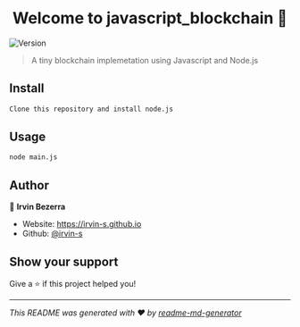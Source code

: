 <h1 align="center">Welcome to javascript_blockchain 👋</h1>
<p>
  <img alt="Version" src="https://img.shields.io/badge/version-1.0.0-blue.svg?cacheSeconds=2592000" />
</p>

> A tiny blockchain implemetation using Javascript and Node.js

## Install

```sh
Clone this repository and install node.js
```

## Usage

```sh
node main.js
```

## Author

👤 **Irvin Bezerra**

* Website: https://irvin-s.github.io
* Github: [@irvin-s](https://github.com/irvin-s)

## Show your support

Give a ⭐️ if this project helped you!

***
_This README was generated with ❤️ by [readme-md-generator](https://github.com/kefranabg/readme-md-generator)_